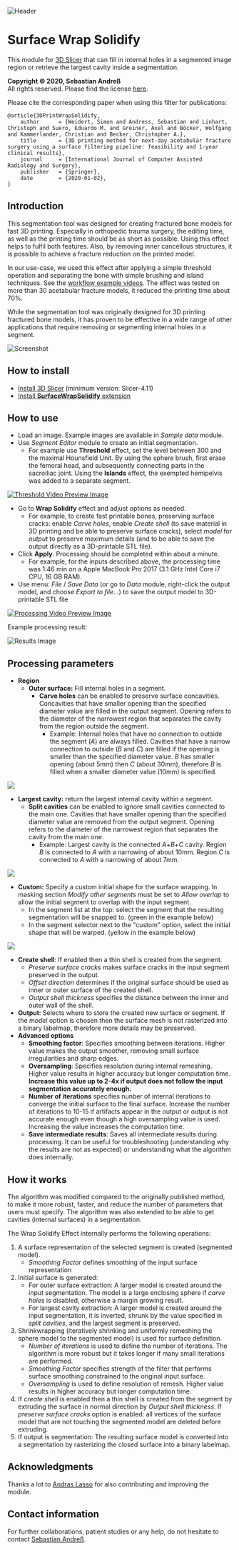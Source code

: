 ![Header](Resources/Media/header.png)

# Surface Wrap Solidify

This module for [3D Slicer](https://www.slicer.org) that can fill in internal holes in a segmented image region or retrieve the largest cavity inside a segmentation.

**Copyright &copy; 2020, Sebastian Andreß**\
All rights reserved. Please find the license [here](https://github.com/sebastianandress/Slicer-SurfaceWrapSolidify/blob/master/LICENSE.md).

Please cite the corresponding paper when using this filter for publications:

    @article{3DPrintWrapSolidify,
        author      = {Weidert, Simon and Andress, Sebastian and Linhart, Christoph and Suero, Eduardo M. and Greiner, Axel and Böcker, Wolfgang and Kammerlander, Christian and Becker, Christopher A.},
        title       = {3D printing method for next-day acetabular fracture surgery using a surface filtering pipeline: feasibility and 1-year clinical results},
        journal     = {International Journal of Computer Assisted Radiology and Surgery},
        publisher   = {Springer},
        date        = {2020-01-02},
    }

## Introduction

This segmentation tool was designed for creating fractured bone models for fast 3D printing. Especially in orthopedic trauma surgery, the editing time, as well as the printing time should be as short as possible. Using this effect helps to fulfil both features. Also, by removing inner cancellous structures, it is possible to achieve a fracture reduction on the printed model.

In our use-case, we used this effect after applying a simple threshold operation and separating the bone with simple brushing and island techniques. See the [workflow example videos](https://1drv.ms/v/s!AqzdGuIdWLfeiNpPJhrVKhDsuxqw7w?e=6DOqgo). The effect was tested on more than 30 acetabular fracture models, it reduced the printing time about 70%.

While the segmentation tool was originally designed for 3D printing fractured bone models, it has proven to be effective in a wide range of other applications that require removing or segmenting internal holes in a segment.

![Screenshot](Resources/Screenshots/screenshot4.png)

## How to install

- [Install 3D Slicer](https://slicer.readthedocs.io/en/latest/user_guide/getting_started.html#installing-3d-slicer) (minimum version: Slicer-4.11)
- [Install **SurfaceWrapSolidify** extension](https://slicer.readthedocs.io/en/latest/user_guide/extensions_manager.html#install-extensions)

## How to use

- Load an image. Example images are available in _Sample data_ module.
- Use _Segment Editor_ module to create an initial segmentation.
    - For example use **Threshold** effect, set the level between 300 and the maximal Hounsfield Unit. By using the sphere brush, first erase the femoral head, and subsequently connecting parts in the sacroiliac joint. Using the __Islands__ effect, the exempted hemipelvis was added to a separate segment.

[![Threshold Video Preview Image](Resources/Media/threshold.png)](https://1drv.ms/v/s!AqzdGuIdWLfeiNpPJhrVKhDsuxqw7w?e=6DOqgo)

- Go to **Wrap Solidify** effect and adjust options as needed.
  - For example, to create fast printable bones, preserving surface cracks: enable _Carve holes_, enable _Create shell_ (to save material in 3D printing and be able to preserve surface cracks), select _model_ for _output_ to preserve maximum details (and to be able to save the output directly as a 3D-printable STL file).
- Click **Apply**. Processing should be completed within about a minute.
  - For example, for the inputs described above, the processing time was 1:46 min on a Apple MacBook Pro 2017 (3.1 GHz Intel Core i7 CPU, 16 GB RAM).
- Use menu: _File_ / _Save Data_ (or go to _Data_ module, right-click the output model, and choose _Export to file..._) to save the output model to 3D-printable STL file

[![Processing Video Preview Image](Resources/Media/processing.png)](https://1drv.ms/v/s!AqzdGuIdWLfeiNpO1rx9ZGbbhk6frQ?e=5NFQMt)

Example processing result:

![Results Image](Resources/Media/result.gif)

## Processing parameters

- **Region**
  - **Outer surface:** Fill internal holes in a segment.
    - **Carve holes** can be enabled to preserve surface concavities. Concavities that have smaller opening than the specified diameter value are filled in the output segment. Opening refers to the diameter of the narrowest region that separates the cavity from the region outside the segment.
      - Example: Internal holes that have no connection to outside the segment (_A_) are always filled. Cavities that have a narrow connection to outside (_B_ and _C_) are filled if the opening is smaller than the specified diameter value. _B_ has smaller opening (about 5mm) then _C_ (about 30mm), therefore _B_ is filled when a smaller diameter value (10mm) is specified.

![](Resources\Media\CarveHoles.png)

  - **Largest cavity:** return the largest internal cavity within a segment.
    - **Split cavities** can be enabled to ignore small cavities connected to the main one. Cavities that have smaller opening than the specified diameter value are removed from the output segment. Opening refers to the diameter of the narrowest region that separates the cavity from the main one.
      - Example: Largest cavity is the connected _A_+_B_+_C_ cavity. Region _B_ is connected to _A_ with a narrowing of about 10mm. Region _C_ is connected to _A_ with a narrowing of about 7mm.

![](Resources\Media\SplitCavities.png)

  - **Custom:** Specify a custom initial shape for the surface wrapping. In masking section _Modify other segments_ must be set to _Allow overlap_ to allow the initial segment to overlap with the input segment.
    - In the segment list at the top: select the segment that the resulting segmentation will be snapped to. (green in the example below)
    - In the segment selector next to the "custom" option, select the initial shape that will be warped. (yellow in the example below)

![](Resources\Media\CustomRegion.png)

- **Create shell**: If enabled then a thin shell is created from the segment.
    * _Preserve surface cracks_ makes surface cracks in the input segment preserved in the output.
    * _Offset direction_ determines if the original surface should be used as inner or outer surface of the created shell.
    * _Output shell thickness_ specifies the distance between the inner and outer wall of the shell.
- **Output**: Selects where to store the created new surface or segment. If the _model_ option is chosen then the surface mesh is not rasterized into a binary labelmap, therefore more details may be preserved.
- **Advanced options**
  - **Smoothing factor**: Specifies smoothing between iterations. Higher value makes the output smoother, removing small surface irregularities and sharp edges.
  * **Oversampling**: Specifies resolution during internal remeshing. Higher value results in higher accuracy but longer computation time. **Increase this value up to 2-4x if output does not follow the input segmentation accurately enough.**
  * **Number of iterations** specifies nunber of internal iterations to converge the initial surface to the final surface. Increase the number of iterations to 10-15 if artifacts appear in the output or output is not accurate enough even though a high oversampling value is used. Increasing the value increases the computation time.
  * **Save intermediate results**: Saves all intermediate results during processing. It can be useful for troubleshooting (understanding why the results are not as expected) or understanding what the algorithm does internally.

## How it works

The algorithm was modified compared to the originally published method, to make it more robust, faster, and reduce the number of parameters that users must specify. The algorithm was also extended to be able to get cavities (internal surfaces) in a segmentation.

The Wrap Solidify Effect internally performs the following operations:

1. A surface representation of the selected segment is created (segmented model).
    * _Smoothing Factor_ defines smoothing of the input surface representation
2. Initial surface is generated:
    * For outer surface extraction: A larger model is created around the input segmentation. The model is a large enclosing sphere if _carve holes_ is disabled, otherwise a margin growing result.
    * For largest cavity extraction: A larger model is created around the input segmentation, it is inverted, shrunk by the value specified in _split cavities_, and the largest segment is preserved.
3. Shrinkwrapping (iteratively shrinking and uniformly remeshing the sphere model to the segmented model) is used for surface definition.
    * _Number of iterations_ is used to define the number of iterations. The algorithm is more robust but it takes longer if many small iterations are performed.
    * _Smoothing Factor_ specifies strength of the filter that performs surface smoothing constrained to the original input surface.
    * _Oversampling_ is used to define resolution of remesh. Higher value results in higher accuracy but longer computation time.
4. If _create shell_ is enabled then a thin shell is created from the segment by extruding the surface in normal direction by _Output shell thickness_. If _preserve surface cracks_ option is enabled: all vertices of the surface model that are not touching the segmented model are deleted before extruding.
5. If output is segmentation: The resulting surface model is converted into a segmentation by rasterizing the closed surface into a binary labelmap.

## Acknowledgments

Thanks a lot to [Andras Lasso](https://github.com/lassoan) for also contributing and improving the module.

## Contact information

For further collaborations, patient studies or any help, do not hesitate to contact [Sebastian Andreß](mailto:sebastian.andress@med.uni-muenchen.de).
